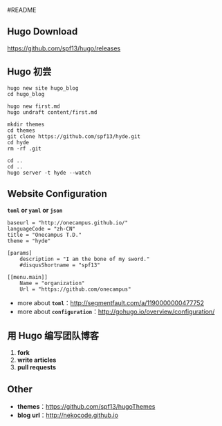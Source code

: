 #README 

## Hugo Download
https://github.com/spf13/hugo/releases

## Hugo 初尝
```
hugo new site hugo_blog
cd hugo_blog

hugo new first.md
hugo undraft content/first.md

mkdir themes
cd themes
git clone https://github.com/spf13/hyde.git
cd hyde
rm -rf .git

cd ..
cd ..
hugo server -t hyde --watch
```

## Website Configuration
**`toml` or `yaml` or `json`**
```
baseurl = "http://onecampus.github.io/"
languageCode = "zh-CN"
title = "Onecampus T.D."
theme = "hyde"

[params]
	description = "I am the bone of my sword."
	#disqusShortname = "spf13"

[[menu.main]]
	Name = "organization"
	Url = "https://github.com/onecampus"
```

- more about **`toml`**：http://segmentfault.com/a/1190000000477752
- more about **`configuration`**：http://gohugo.io/overview/configuration/

## 用 Hugo 编写团队博客
1. **fork**
2. **write articles**
3. **pull requests**

## Other
- **themes**：https://github.com/spf13/hugoThemes
- **blog url**：http://nekocode.github.io
